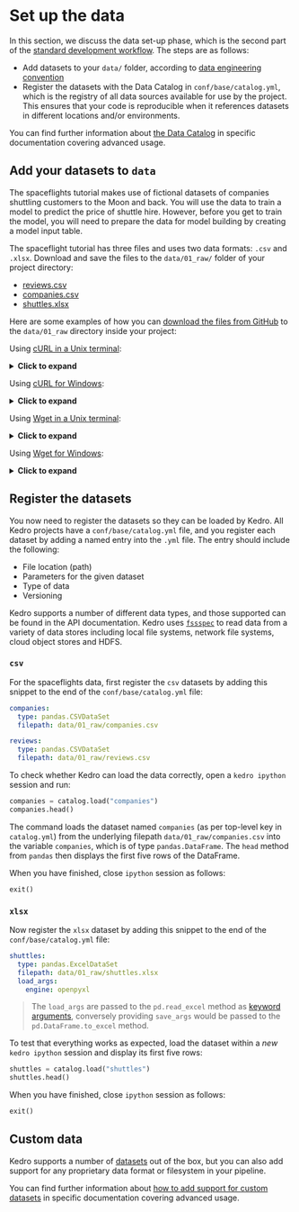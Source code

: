 # Set up the data

In this section, we discuss the data set-up phase, which is the second part of the [standard development workflow](./01_spaceflights_tutorial.md#kedro-project-development-workflow). The steps are as follows:

* Add datasets to your `data/` folder, according to [data engineering convention](../12_faq/01_faq.md#what-is-data-engineering-convention)
* Register the datasets with the Data Catalog in `conf/base/catalog.yml`, which is the registry of all data sources available for use by the project. This ensures that your code is reproducible when it references datasets in different locations and/or environments.

You can find further information about [the Data Catalog](../05_data/01_data_catalog.md) in specific documentation covering advanced usage.


## Add your datasets to `data`

The spaceflights tutorial makes use of fictional datasets of companies shuttling customers to the Moon and back. You will use the data to train a model to predict the price of shuttle hire. However, before you get to train the model, you will need to prepare the data for model building by creating a model input table.

The spaceflight tutorial has three files and uses two data formats: `.csv` and `.xlsx`. Download and save the files to the `data/01_raw/` folder of your project directory:

* [reviews.csv](https://quantumblacklabs.github.io/kedro/reviews.csv)
* [companies.csv](https://quantumblacklabs.github.io/kedro/companies.csv)
* [shuttles.xlsx](https://quantumblacklabs.github.io/kedro/shuttles.xlsx)

Here are some examples of how you can [download the files from GitHub](https://www.quora.com/How-do-I-download-something-from-GitHub) to the `data/01_raw` directory inside your project:

Using [cURL in a Unix terminal](https://curl.se/download.html):

<details>
<summary><b>Click to expand</b></summary>

```bash
# reviews
curl -o data/01_raw/reviews.csv https://quantumblacklabs.github.io/kedro/reviews.csv
# companies
curl -o data/01_raw/companies.csv https://quantumblacklabs.github.io/kedro/companies.csv
# shuttles
curl -o data/01_raw/shuttles.xlsx https://quantumblacklabs.github.io/kedro/shuttles.xlsx
```
</details>

Using [cURL for Windows](https://curl.se/windows/):

<details>
<summary><b>Click to expand</b></summary>

```bat
curl -o data\01_raw\reviews.csv https://quantumblacklabs.github.io/kedro/reviews.csv
curl -o data\01_raw\companies.csv https://quantumblacklabs.github.io/kedro/companies.csv
curl -o data\01_raw\shuttles.xlsx https://quantumblacklabs.github.io/kedro/shuttles.xlsx
```
</details>

Using [Wget in a Unix terminal](https://www.gnu.org/software/wget/):

<details>
<summary><b>Click to expand</b></summary>

```bash
# reviews
wget -O data/01_raw/reviews.csv https://quantumblacklabs.github.io/kedro/reviews.csv
# companies
wget -O data/01_raw/companies.csv https://quantumblacklabs.github.io/kedro/companies.csv
# shuttles
wget -O data/01_raw/shuttles.xlsx https://quantumblacklabs.github.io/kedro/shuttles.xlsx
```
</details>

Using [Wget for Windows](https://eternallybored.org/misc/wget/):

<details>
<summary><b>Click to expand</b></summary>

```bat
wget -O data\01_raw\reviews.csv https://quantumblacklabs.github.io/kedro/reviews.csv
wget -O data\01_raw\companies.csv https://quantumblacklabs.github.io/kedro/companies.csv
wget -O data\01_raw\shuttles.xlsx https://quantumblacklabs.github.io/kedro/shuttles.xlsx
```
</details>

## Register the datasets

You now need to register the datasets so they can be loaded by Kedro. All Kedro projects have a `conf/base/catalog.yml` file, and you register each dataset by adding a named entry into the `.yml` file. The entry should include the following:

* File location (path)
* Parameters for the given dataset
* Type of data
* Versioning

Kedro supports a number of different data types, and those supported can be found in the API documentation. Kedro uses [`fssspec`](https://filesystem-spec.readthedocs.io/en/latest/) to read data from a variety of data stores including local file systems, network file systems, cloud object stores and HDFS.


### `csv`

For the spaceflights data, first register the `csv` datasets by adding this snippet to the end of the `conf/base/catalog.yml` file:

```yaml
companies:
  type: pandas.CSVDataSet
  filepath: data/01_raw/companies.csv

reviews:
  type: pandas.CSVDataSet
  filepath: data/01_raw/reviews.csv
```

To check whether Kedro can load the data correctly, open a `kedro ipython` session and run:

```python
companies = catalog.load("companies")
companies.head()
```

The command loads the dataset named `companies` (as per top-level key in `catalog.yml`) from the underlying filepath `data/01_raw/companies.csv` into the variable `companies`, which is of type `pandas.DataFrame`. The `head` method from `pandas` then displays the first five rows of the DataFrame.

When you have finished, close `ipython` session as follows:

```python
exit()
```

### `xlsx`

Now register the `xlsx` dataset by adding this snippet to the end of the `conf/base/catalog.yml` file:

```yaml
shuttles:
  type: pandas.ExcelDataSet
  filepath: data/01_raw/shuttles.xlsx
  load_args:
    engine: openpyxl
```
> The `load_args` are passed to the `pd.read_excel` method as [keyword arguments](https://pandas.pydata.org/pandas-docs/stable/reference/api/pandas.read_excel.html), conversely providing `save_args` would be passed to the `pd.DataFrame.to_excel` method.

To test that everything works as expected, load the dataset within a _new_ `kedro ipython` session and display its first five rows:

```python
shuttles = catalog.load("shuttles")
shuttles.head()
```
When you have finished, close `ipython` session as follows:

```python
exit()
```

## Custom data

Kedro supports a number of [datasets](/kedro.extras.datasets) out of the box, but you can also add support for any proprietary data format or filesystem in your pipeline.

You can find further information about [how to add support for custom datasets](../07_extend_kedro/03_custom_datasets.md) in specific documentation covering advanced usage.
